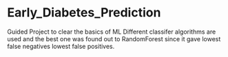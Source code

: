 # Early_Diabetes_Prediction
Guided Project to clear the basics of ML
Different classifer algorithms are used and the best one was found out to RandomForest since it gave lowest false negatives
lowest false positives.

